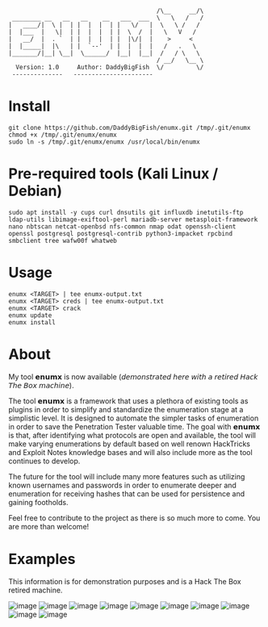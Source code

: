 ```
                                         /\__     __/\
 ________ __   __   __    __   ___  ___  \   \   /   /
|   ____/|  \ |  | |  |  |  | |   \/   |  \   \ /   /
|  |___  |   \|  | |  |  |  | |  \  /  |   \   V   /
|   __/  |  . `  | |  |  |  | |  |\/|  |    >     <
|  |_____|  |\   | |  `--'  | |  |  |  |   /   .   \
|_______/|__| \__|  \______/  |__|  |__|  /   / \   \
                                         / __/   \__ \
  Version: 1.0     Author: DaddyBigFish  \/         \/
 --------------   ----------------------
```
# Install
```
git clone https://github.com/DaddyBigFish/enumx.git /tmp/.git/enumx
chmod +x /tmp/.git/enumx/enumx
sudo ln -s /tmp/.git/enumx/enumx /usr/local/bin/enumx
```
# Pre-required tools (Kali Linux / Debian)
```
sudo apt install -y cups curl dnsutils git influxdb inetutils-ftp ldap-utils libimage-exiftool-perl mariadb-server metasploit-framework nano nbtscan netcat-openbsd nfs-common nmap odat openssh-client openssl postgresql postgresql-contrib python3-impacket rpcbind smbclient tree wafw00f whatweb
```
# Usage
```
enumx <TARGET> | tee enumx-output.txt
enumx <TARGET> creds | tee enumx-output.txt
enumx <TARGET> crack
enumx update
enumx install
```
# About
My tool 𝗲𝗻𝘂𝗺𝘅 is now available (𝘥𝘦𝘮𝘰𝘯𝘴𝘵𝘳𝘢𝘵𝘦𝘥 𝘩𝘦𝘳𝘦 𝘸𝘪𝘵𝘩 𝘢 𝘳𝘦𝘵𝘪𝘳𝘦𝘥 𝘏𝘢𝘤𝘬 𝘛𝘩𝘦 𝘉𝘰𝘹 𝘮𝘢𝘤𝘩𝘪𝘯𝘦).

The tool 𝗲𝗻𝘂𝗺𝘅 is a framework that uses a plethora of existing tools as plugins in order to simplify and standardize the enumeration stage at a simplistic level. It is designed to automate the simpler tasks of enumeration in order to save the Penetration Tester valuable time. The goal with 𝗲𝗻𝘂𝗺𝘅 is that, after identifying what protocols are open and available, the tool will make varying enumerations by default based on well renown HackTricks and Exploit Notes knowledge bases and will also include more as the tool continues to develop.

The future for the tool will include many more features such as utilizing known usernames and passwords in order to enumerate deeper and enumeration for receiving hashes that can be used for persistence and gaining footholds.

Feel free to contribute to the project as there is so much more to come. You are more than welcome!

# Examples
This information is for demonstration purposes and is a Hack The Box retired machine.

![image](https://github.com/user-attachments/assets/5bb095ca-35ff-4496-9de7-632a8b0d335d)
![image](https://github.com/user-attachments/assets/3b6b55a3-f166-4fed-ba08-db7afa72c9d6)
![image](https://github.com/user-attachments/assets/e43c34b9-7ccb-476c-be75-4244659fefc4)
![image](https://github.com/user-attachments/assets/9eec73a4-141d-454b-ab2e-139dd5ded762)
![image](https://github.com/user-attachments/assets/d59ca568-6182-423f-a038-74139f8f1983)
![image](https://github.com/user-attachments/assets/327ef258-869b-4d3d-8649-a85260a0eb77)
![image](https://github.com/user-attachments/assets/94526baf-9c6d-41b4-874f-40dcb7f13584)
![image](https://github.com/user-attachments/assets/7b52df8f-6e24-40d5-9693-5c5975d17514)
![image](https://github.com/user-attachments/assets/00ea51c9-198f-438b-9b77-d92907b05b44)
![image](https://github.com/user-attachments/assets/c4e0d5cf-57e8-4638-a1b1-a181ff615223)




